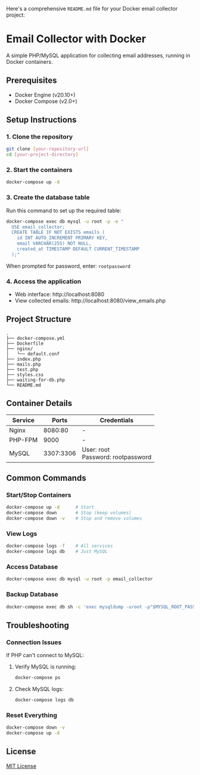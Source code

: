 Here's a comprehensive `README.md` file for your Docker email collector project:

# Email Collector with Docker

A simple PHP/MySQL application for collecting email addresses, running in Docker containers.

## Prerequisites
- Docker Engine (v20.10+)
- Docker Compose (v2.0+)

## Setup Instructions

### 1. Clone the repository
```bash
git clone [your-repository-url]
cd [your-project-directory]
```

### 2. Start the containers
```bash
docker-compose up -d
```

### 3. Create the database table
Run this command to set up the required table:
```bash
docker-compose exec db mysql -u root -p -e "
  USE email_collector;
  CREATE TABLE IF NOT EXISTS emails (
    id INT AUTO_INCREMENT PRIMARY KEY,
    email VARCHAR(255) NOT NULL,
    created_at TIMESTAMP DEFAULT CURRENT_TIMESTAMP
  );"
```
When prompted for password, enter: `rootpassword`

### 4. Access the application
- Web interface: http://localhost:8080
- View collected emails: http://localhost:8080/view_emails.php

## Project Structure
```
.
├── docker-compose.yml
├── Dockerfile
├── nginx/
│   └── default.conf
├── index.php
├── mails.php
├── test.php
├── styles.css
├── waiting-for-db.php
└── README.md
```

## Container Details
| Service    | Ports      | Credentials             |
|------------|------------|-------------------------|
| Nginx      | 8080:80    | -                       |
| PHP-FPM    | 9000       | -                       |
| MySQL      | 3307:3306  | User: root<br>Password: rootpassword |

## Common Commands

### Start/Stop Containers
```bash
docker-compose up -d      # Start
docker-compose down       # Stop (keep volumes)
docker-compose down -v    # Stop and remove volumes
```

### View Logs
```bash
docker-compose logs -f    # All services
docker-compose logs db    # Just MySQL
```

### Access Database
```bash
docker-compose exec db mysql -u root -p email_collector
```

### Backup Database
```bash
docker-compose exec db sh -c 'exec mysqldump -uroot -p"$MYSQL_ROOT_PASSWORD" email_collector' > backup.sql
```

## Troubleshooting

### Connection Issues
If PHP can't connect to MySQL:
1. Verify MySQL is running:
   ```bash
   docker-compose ps
   ```
2. Check MySQL logs:
   ```bash
   docker-compose logs db
   ```

### Reset Everything
```bash
docker-compose down -v
docker-compose up -d
```

## License
[MIT License](LICENSE)
